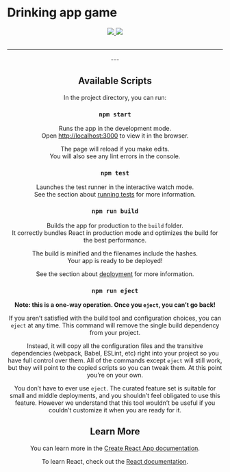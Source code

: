 <!-- ![Drinking game App](thumbnail.png)-->
# Drinking app game

<div align='center'>
  
<a href='https://github.com/kenjishiromajp/drinking-app-web/releases'>
  
<img src='https://img.shields.io/github/v/release/kenjishiromajp/drinking-app-web?color=%23FDD835&label=version&style=for-the-badge'>
  
</a>
  
<a href='https://github.com/kenjishiromajp/drinking-app-web/blob/main/LICENSE'>
  
<img src='https://img.shields.io/github/license/kenjishiromajp/drinking-app-web?style=for-the-badge'>
  
</a>
  
</div>

<br />

---

<div align='center'>
---

## Available Scripts

In the project directory, you can run:

### `npm start`

Runs the app in the development mode.\
Open [http://localhost:3000](http://localhost:3000) to view it in the browser.

The page will reload if you make edits.\
You will also see any lint errors in the console.

### `npm test`

Launches the test runner in the interactive watch mode.\
See the section about [running tests](https://facebook.github.io/create-react-app/docs/running-tests) for more information.

### `npm run build`

Builds the app for production to the `build` folder.\
It correctly bundles React in production mode and optimizes the build for the best performance.

The build is minified and the filenames include the hashes.\
Your app is ready to be deployed!

See the section about [deployment](https://facebook.github.io/create-react-app/docs/deployment) for more information.

### `npm run eject`

**Note: this is a one-way operation. Once you `eject`, you can’t go back!**

If you aren’t satisfied with the build tool and configuration choices, you can `eject` at any time. This command will remove the single build dependency from your project.

Instead, it will copy all the configuration files and the transitive dependencies (webpack, Babel, ESLint, etc) right into your project so you have full control over them. All of the commands except `eject` will still work, but they will point to the copied scripts so you can tweak them. At this point you’re on your own.

You don’t have to ever use `eject`. The curated feature set is suitable for small and middle deployments, and you shouldn’t feel obligated to use this feature. However we understand that this tool wouldn’t be useful if you couldn’t customize it when you are ready for it.

## Learn More

You can learn more in the [Create React App documentation](https://facebook.github.io/create-react-app/docs/getting-started).

To learn React, check out the [React documentation](https://reactjs.org/).
